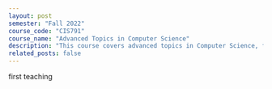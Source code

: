 ```yaml
---
layout: post
semester: "Fall 2022"
course_code: "CIS791"
course_name: "Advanced Topics in Computer Science"
description: "This course covers advanced topics in Computer Science, focusing on theoretical and practical aspects of algorithm design and analysis."
related_posts: false
---
```


first teaching
